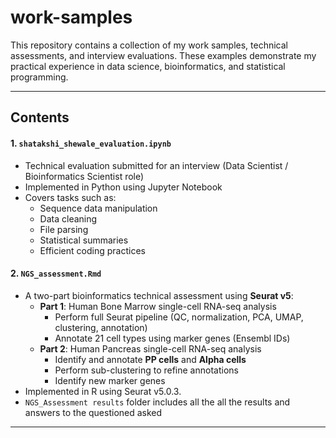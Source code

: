 # work-samples
This repository contains a collection of my work samples, technical assessments, and interview evaluations. These examples demonstrate my practical experience in data science, bioinformatics, and statistical programming.

---

## Contents

#### 1. `shatakshi_shewale_evaluation.ipynb`

- Technical evaluation submitted for an interview (Data Scientist / Bioinformatics Scientist role)
- Implemented in Python using Jupyter Notebook
- Covers tasks such as:
  - Sequence data manipulation
  - Data cleaning
  - File parsing
  - Statistical summaries
  - Efficient coding practices


#### 2. `NGS_assessment.Rmd`

- A two-part bioinformatics technical assessment using **Seurat v5**:
  - **Part 1**: Human Bone Marrow single-cell RNA-seq analysis
    - Perform full Seurat pipeline (QC, normalization, PCA, UMAP, clustering, annotation)
    - Annotate 21 cell types using marker genes (Ensembl IDs)
  - **Part 2**: Human Pancreas single-cell RNA-seq analysis
    - Identify and annotate **PP cells** and **Alpha cells**
    - Perform sub-clustering to refine annotations
    - Identify new marker genes
- Implemented in R using Seurat v5.0.3.
- `NGS_Assessment results` folder includes all the all the results and answers to the questioned asked

---
